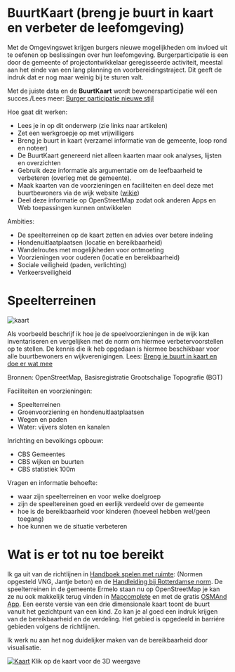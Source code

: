# BuurtKaart (breng je buurt in kaart en verbeter de leefomgeving)


Met de Omgevingswet krijgen burgers nieuwe mogelijkheden om invloed uit te oefenen op beslissingen over hun leefomgeving. 
Burgerparticipatie is een door de gemeente of projectontwikkelaar geregisseerde activiteit, meestal aan het einde van een lang planning en voorbereidingstraject. 
Dit geeft de indruk dat er nog maar weinig bij te sturen valt.

Met de juiste data en de **BuurtKaart** wordt bewonersparticipatie wél een succes./Lees meer: [Burger participatie nieuwe stijl](https://tauvicr.wordpress.com/2021/11/16/burgerparticipatie-nieuwe-stijl/)

Hoe gaat dit werken:
* Lees je in op dit onderwerp (zie links naar artikelen)
* Zet een werkgroepje op met vrijwilligers
* Breng je buurt in kaart (verzamel informatie van de gemeente, loop rond en noteer)
* De BuurtKaart genereerd niet alleen kaarten maar ook analyses, lijsten en overzichten
* Gebruik deze informatie als argumentatie om de leefbaarheid te verbeteren (overleg met de gemeente).
* Maak kaarten van de voorzieningen en faciliteiten en deel deze met buurtbewoners via de wijk website ([wikie](https://github.com/Tauvic/BuurtKaart/wiki))
* Deel deze informatie op OpenStreetMap zodat ook anderen Apps en Web toepassingen kunnen ontwikkelen

Ambities: 
* De speelterreinen op de kaart zetten en advies over betere indeling
* Hondenuitlaatplaatsen (locatie en bereikbaarheid)
* Wandelroutes met mogelijkheden voor ontmoeting
* Voorzieningen voor ouderen (locatie en bereikbaarheid)
* Sociale veiligheid (paden, verlichting)
* Verkeersveiligheid

# Speelterreinen

![kaart](https://tauvicr.files.wordpress.com/2021/11/qgis_buurtkaart.png?w=2048)

Als voorbeeld beschrijf ik hoe je de speelvoorzieningen in de wijk kan inventariseren en vergelijken met de norm om hiermee verbetervoorstellen op te stellen. 
De kennis die ik heb opgedaan is hiermee beschikbaar voor alle buurtbewoners en wijkverenigingen. Lees: [Breng je buurt in kaart en doe er wat mee](https://tauvicr.wordpress.com/2021/11/20/breng-je-buurt-in-kaart-en-doe-er-wat-mee/)


Bronnen: OpenStreetMap, Basisregistratie Grootschalige Topografie (BGT)

Faciliteiten en voorzieningen:
* Speelterreinen
* Groenvoorziening en hondenuitlaatplaatsen
* Wegen en paden
* Water: vijvers sloten en kanalen

Inrichting en bevolkings opbouw:
* CBS Gemeentes
* CBS wijken en buurten
* CBS statistiek 100m

Vragen en informatie behoefte:
* waar zijn speelterreinen en voor welke doelgroep
* zijn de speeltereinen goed en eerlijk verdeeld over de gemeente
* hoe is de bereikbaarheid voor kinderen (hoeveel hebben wel/geen toegang)
* hoe kunnen we de situatie verbeteren

# Wat is er tot nu toe bereikt

Ik ga uit van de richtlijnen in [Handboek spelen met ruimte](https://vng.nl/files/vng/handboekspelenmetruimte.pdf): (Normen opgesteld VNG, Jantje beton) en de [Handleiding bij Rotterdamse norm](http://spelenenbewegen.nl/wp-content/uploads/2016/04/Handleiding-Rotterdamse-norm-Buitenspeelruimte_def.pdf).
De speelterreinen in de gemeente Ermelo staan nu op OpenStreetMap je kan ze nu ook makkelijk terug vinden in [Mapcomplete](https://mapcomplete.osm.be/playgrounds.html?z=16&lat=52.29508&lon=5.608949&language=nl#welcome) en met de gratis [OSMAnd App](https://osmand.net/). Een eerste versie van een drie dimensionale kaart toont de buurt vanuit het gezichtpunt van een kind. Zo kan je al goed een indruk krijgen van de bereikbaarheid en de verdeling. Het gebied is opgedeeld in barriére gebieden volgens de richtlijnen.

Ik werk nu aan het nog duidelijker maken van de bereikbaarheid door visualisatie.

[![Kaart](https://tauvicr.files.wordpress.com/2021/11/3d_kaart.png?w=2046)](https://tauvic.github.io/BuurtKaart/Qgis2threejs/index.html)
Klik op de kaart voor de 3D weergave
